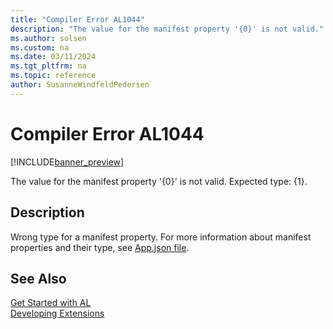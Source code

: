 ```yaml
---
title: "Compiler Error AL1044"
description: "The value for the manifest property '{0}' is not valid."
ms.author: solsen
ms.custom: na
ms.date: 03/11/2024
ms.tgt_pltfrm: na
ms.topic: reference
author: SusanneWindfeldPedersen
---
```

[//]: # (START>DO_NOT_EDIT)
[//]: # (IMPORTANT:Do not edit any of the content between here and the END>DO_NOT_EDIT.)
[//]: # (Any modifications should be made in the .xml files in the ModernDev repo.)
# Compiler Error AL1044

[!INCLUDE[banner_preview](../includes/banner_preview.md)]

The value for the manifest property '{0}' is not valid. Expected type: {1}.


## Description
Wrong type for a manifest property. For more information about manifest properties and their type, see [App.json file](../devenv-json-files.md#Appjson).  

[//]: # (IMPORTANT: END>DO_NOT_EDIT)
## See Also  
[Get Started with AL](../devenv-get-started.md)  
[Developing Extensions](../devenv-dev-overview.md)  